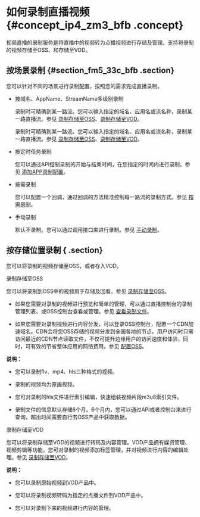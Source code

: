 # 如何录制直播视频 {#concept_ip4_zm3_bfb .concept}

视频直播的录制服务是将直播中的视频转为点播视频进行存储及管理。支持将录制的视频存储至OSS、和存储至VOD。

## 按场景录制 {#section_fm5_33c_bfb .section}

您可以针对不同的场景进行录制配置，按照您的需求完成直播录制。

-   按域名、AppName、StreamName多级别录制

    录制时可精确到某一路流。您可以输入指定的域名、应用名或流名称，录制某一路直播流。参见 [录制存储至OSS](https://help.aliyun.com/document_detail/84931.html)、[录制存储至VOD](https://help.aliyun.com/document_detail/84936.html)。

    录制时可精确到某一路流。您可以输入指定的域名、应用名或流名称，录制某一路直播流。参见 [录制存储至OSS](https://help.aliyun.com/document_detail/84931.html)、[录制存储至VOD](https://help.aliyun.com/document_detail/84936.html)。

-   按定时任务录制

    您可以通过API控制录制的开始与结束时间，在您指定的时间内进行录制。参见 [添加APP录制配置](https://help.aliyun.com/document_detail/35416.html)。

-   按需录制

    您可以配置一个回调，通过回调的方法精准控制每一路流的录制方式。参见 [按需录制](https://help.aliyun.com/document_detail/85910.html)。

-   手动录制

    默认不录制。您可以通过调用接口来进行录制。参见 [手动录制](https://help.aliyun.com/document_detail/85907.html)。


## 按存储位置录制 { .section}

您可以将录制的视频存储至OSS，或者存入VOD。

录制存储至OSS

您可以将录制到OSS中的视频用于存储及回看。参见 [录制存储至OSS](https://help.aliyun.com/document_detail/84931.html)。

-   如果您需要对录制的视频进行预览和简单的管理，可以通过直播控制台的录制管理列表、或OSS控制台查看或管理。参见 [查看录制文件](https://help.aliyun.com/document_detail/85754.html)。

-   如果您需要对录制视频进行内容分发，可以登录OSS控制台，配置一个CDN加速域名。CDN会将您OSS存储的视频分发到全国各地的节点。用户访问时只需访问最近的CDN节点读取文件，不仅可提升边缘用户的访问速度和体验，同时，可有效的节省整体应用的网络费用。参见 [配置OSS](https://help.aliyun.com/document_detail/84932.html)。


**说明：** 

-   您可以录制flv、mp4、hls三种格式的视频。
-   录制的视频均为原画视频。
-   您可对录制的hls文件进行索引编辑，快速组装视频片段m3u8索引文件。

-   录制文件的信息默认存储6个月。6个月内，您可以通过API或者控制台来进行查询，超出时间需要自行去OSS产品中获取数据。

录制存储至VOD

您可以将录制存储至VOD的视频进行转码及内容管理。VOD产品拥有媒资管理、视频剪辑等功能，您可对录制的视频添加标签管理，并对视频进行内容的编辑处理。参见 [录制存储至VOD](https://help.aliyun.com/document_detail/84936.html)。

**说明：** 

-   您可以录制原始视频到VOD产品中。

-   您可以将录制视频转码为指定的点播文件到VOD产品中。

-   您可以对录制下来的视频进行内容的管理。


